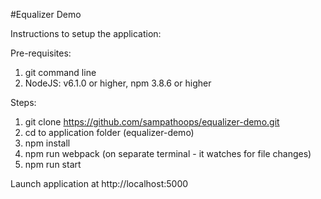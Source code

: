 #Equalizer Demo

Instructions to setup the application:

Pre-requisites:

1. git command line
2. NodeJS: v6.1.0 or higher, npm 3.8.6 or higher

Steps:

1. git clone https://github.com/sampathoops/equalizer-demo.git
2. cd to application folder (equalizer-demo)
3. npm install
4. npm run webpack (on separate terminal - it watches for file changes)
5. npm run start

Launch application at http://localhost:5000